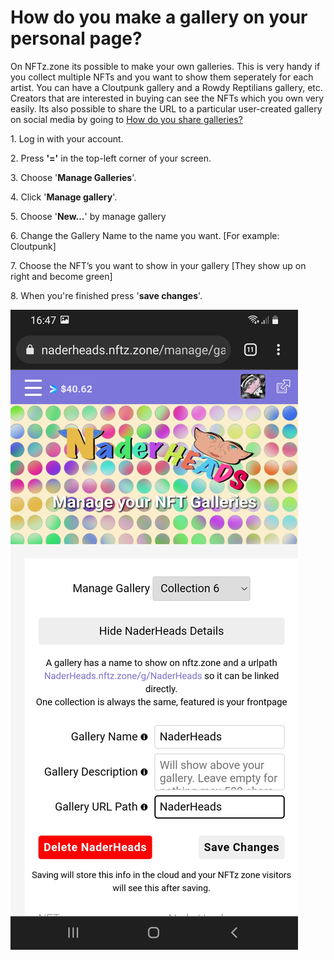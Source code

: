# How do you make a gallery on your personal page?

On NFTz.zone its possible to make your own galleries. This is very handy if you collect multiple NFTs and you want to show them seperately for each artist. You can have a Cloutpunk gallery and a Rowdy Reptilians gallery, etc. Creators that are interested in buying can see the NFTs which you own very easily. Its also possible to share the URL to a particular user-created gallery on social media by going to [How do you share galleries?](how-do-you-make-a-url-path-of-your-gallery-to-share-with-others.md)



1\. Log in with your account.

2\. Press **'='** in the top-left corner of your screen.

3\. Choose '**Manage Galleries**'.

4\. Click '**Manage gallery**'.

5\. Choose '**New…**' by manage gallery

6\. Change the Gallery Name to the name you want. \[For example: Cloutpunk]

7\. Choose the NFT’s you want to show in your gallery \[They show up on right and become green]

8\.  When you're finished press '**save changes**'.

![](<../../.gitbook/assets/Making a Gallery 2 (1).jpg>)

